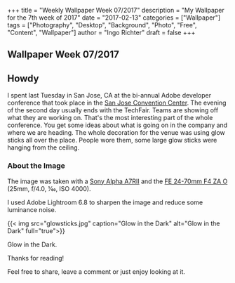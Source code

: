 +++
title = "Weekly Wallpaper Week 07/2017"
description = "My Wallpaper for the 7th week of 2017"
date = "2017-02-13"
categories = ["Wallpaper"]
tags = ["Photography", "Desktop", "Background", "Photo", "Free", "Content", "Wallpaper"]
author = "Ingo Richter"
draft = false
+++

## Wallpaper Week 07/2017

## Howdy

I spent last Tuesday in San Jose, CA at the bi-annual Adobe developer conference that took place in the [San Jose Convention Center](https://en.wikipedia.org/wiki/San_Jose_Convention_Center "San Jose Convention Center").
The evening of the second day usually ends with the TechFair. Teams are showing off what they are working on. That's the most interesting part of the whole conference. You get some ideas about what is going on in the company and where we are heading.
The whole decoration for the venue was using glow sticks all over the place. People wore them, some large glow sticks were hanging from the ceiling.

### About the Image

The image was taken with a [Sony Alpha A7RII](https://www.sony.com/electronics/interchangeable-lens-cameras/ilce-7rm2 "Sony Alpha A7RII") and the [FE 24-70mm F4 ZA O](https://www.zeiss.com/camera-lenses/en_us/camera_lenses/csc/variotessartfe42470za.html "FE 24-70mm F4 ZA OS") (25mm, f/4.0, 1⁄60, ISO 4000).

I used Adobe Lightroom 6.8 to sharpen the image and reduce some luminance noise.

{{< img src="glowsticks.jpg" caption="Glow in the Dark" alt="Glow in the Dark" full="true">}}

Glow in the Dark.

Thanks for reading!

Feel free to share, leave a comment or just enjoy looking at it.

